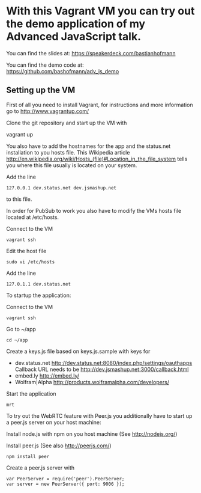 With this Vagrant VM you can try out the demo application of my Advanced JavaScript talk.
=========================================================================================

You can find the slides at:
https://speakerdeck.com/bastianhofmann

You can find the demo code at:
https://github.com/bashofmann/adv_js_demo

Setting up the VM
-----------------

First of all you need to install Vagrant, for instructions and more information go to http://www.vagrantup.com/

Clone the git repository and start up the VM with

 vagrant up

You also have to add the hostnames for the app and the status.net installation to you hosts file. This Wikipedia article http://en.wikipedia.org/wiki/Hosts_(file)#Location_in_the_file_system tells you where this file usually is located on your system.

Add the line

    127.0.0.1 dev.status.net dev.jsmashup.net

to this file.

In order for PubSub to work you also have to modify the VMs hosts file located at /etc/hosts. 

Connect to the VM

    vagrant ssh

Edit the host file

    sudo vi /etc/hosts

Add the line

    127.0.1.1 dev.status.net

To startup the application:

Connect to the VM

    vagrant ssh

Go to ~/app

    cd ~/app

Create a keys.js file based on keys.js.sample with keys for

* dev.status.net
  http://dev.status.net:8080/index.php/settings/oauthapps
  Callback URL needs to be http://dev.jsmashup.net:3000/callback.html
* embed.ly
  http://embed.ly/
* Wolfram|Alpha
  http://products.wolframalpha.com/developers/

Start the application

    mrt

To try out the WebRTC feature with Peer.js you additionally have to start up a peer.js server on your host machine:

Install node.js with npm on you host machine (See http://nodejs.org/)

Install peer.js (See also http://peerjs.com/)

    npm install peer

Create a peer.js server with

    var PeerServer = require('peer').PeerServer;
    var server = new PeerServer({ port: 9006 });
